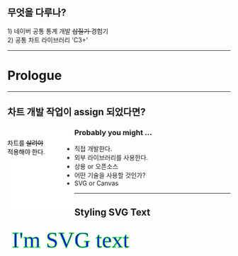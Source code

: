 

## 무엇을 다루나?


<span class="fragment">1) 네이버 공통 통계 개발 <span style="text-decoration:line-through">  삽질기 </span> 경험기</span><br>
<span class="fragment">2) 공통 차트 라이브러리 'C3+'</span>

----------

<!-- .slide: data-background="#e74c3c" -->
<div class="title-animate">
    <div><h1>Prologue</h1></div>
    <!-- <div><p>P0 project</p></div> -->
</div>

----------

## 차트 개발 작업이 assign 되었다면?

<div class="fragment" style="font-family:궁서체; background-color:#fff;color:#000; width:30%;height:200px;float:left">
    <div style="margin-top:2em">차트를 <span style="text-decoration:line-through">살려야</span><br>적용해야 한다.</div>
</div>

### Probably you might ... <!-- .element: class="fragment" style="color:#f9dc08" -->
- 직접 개발한다. <!-- .element: class="fragment" -->
- 외부 라이브러리를 사용한다. <!-- .element: class="fragment" -->
- 상용 or 오픈소스 <!-- .element: class="fragment" style="list-style: none;text-indent: 10px;" -->
- 어떤 기술을 사용할 것인가? <!-- .element: class="fragment" -->
- SVG or Canvas <!-- .element: class="fragment" style="list-style: none;text-indent: 10px;" -->

----------

## Styling SVG Text


<svg xmlns="http://www.w3.org/2000/svg" height="100">
  <text x="10" y="50"
        style="font-family: Times New Roman;
               font-size: 50px;
               stroke: #00ff00;
               fill: #0000ff;">
    I'm SVG text
  </text>
</svg>
